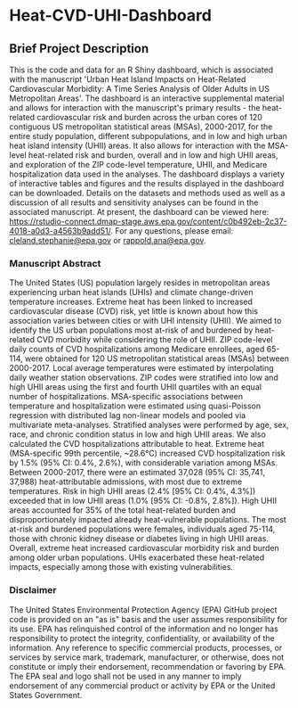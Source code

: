 # Heat-CVD-UHI-Dashboard

## Brief Project Description
This is the code and data for an R Shiny dashboard, which is associated with the manuscript 'Urban Heat Island Impacts on Heat-Related Cardiovascular Morbidity: A Time Series Analysis of Older Adults in US Metropolitan Areas'. The dashboard is an interactive supplemental material and allows for interaction with the manuscript's primary results - the heat-related cardiovascular risk and burden across the urban cores of 120 contiguous US metropolitan statistical areas (MSAs), 2000-2017, for the entire study population, different subpopulations, and in low and high urban heat island intensity (UHII) areas. It also allows for interaction with the MSA-level heat-related risk and burden, overall and in low and high UHII areas, and exploration of the ZIP code-level temperature, UHII, and Medicare hospitalization data used in the analyses. The dashboard displays a variety of interactive tables and figures and the results displayed in the dashboard can be downloaded. Details on the datasets and methods used as well as a discussion of all results and sensitivity analyses can be found in the associated manuscript. At present, the dashboard can be viewed here: https://rstudio-connect.dmap-stage.aws.epa.gov/content/c0b492eb-2c37-4018-a0d3-a4563b9add51/. For any questions, please email: cleland.stephanie@epa.gov or rappold.ana@epa.gov.

### Manuscript Abstract
The United States (US) population largely resides in metropolitan areas experiencing urban heat islands (UHIs) and climate change-driven temperature increases. Extreme heat has been linked to increased cardiovascular disease (CVD) risk, yet little is known about how this association varies between cities or with UHI intensity (UHII). We aimed to identify the US urban populations most at-risk of and burdened by heat-related CVD morbidity while considering the role of UHII. ZIP code-level daily counts of CVD hospitalizations among Medicare enrollees, aged 65-114, were obtained for 120 US metropolitan statistical areas (MSAs) between 2000-2017. Local average temperatures were estimated by interpolating daily weather station observations. ZIP codes were stratified into low and high UHII areas using the first and fourth UHII quartiles with an equal number of hospitalizations. MSA-specific associations between temperature and hospitalization were estimated using quasi-Poisson regression with distributed lag non-linear models and pooled via multivariate meta-analyses. Stratified analyses were performed by age, sex, race, and chronic condition status in low and high UHII areas. We also calculated the CVD hospitalizations attributable to heat. Extreme heat (MSA-specific 99th percentile, ~28.6°C) increased CVD hospitalization risk by 1.5% (95% CI: 0.4%, 2.6%), with considerable variation among MSAs. Between 2000-2017, there were an estimated 37,028 (95% CI: 35,741, 37,988) heat-attributable admissions, with most due to extreme temperatures. Risk in high UHII areas (2.4% [95% CI: 0.4%, 4.3%]) exceeded that in low UHII areas (1.0% [95% CI: -0.8%, 2.8%]). High UHII areas accounted for 35% of the total heat-related burden and disproportionately impacted already heat-vulnerable populations. The most at-risk and burdened populations were females, individuals aged 75-114, those with chronic kidney disease or diabetes living in high UHII areas. Overall, extreme heat increased cardiovascular morbidity risk and burden among older urban populations. UHIs exacerbated these heat-related impacts, especially among those with existing vulnerabilities.

### Disclaimer
The United States Environmental Protection Agency (EPA) GitHub project code is provided on an "as is" basis and the user assumes responsibility for its use. EPA has relinquished control of the information and no longer has responsibility to protect the integrity, confidentiality, or availability of the information. Any reference to specific commercial products, processes, or services by service mark, trademark, manufacturer, or otherwise, does not constitute or imply their endorsement, recommendation or favoring by EPA. The EPA seal and logo shall not be used in any manner to imply endorsement of any commercial product or activity by EPA or the United States Government. 
